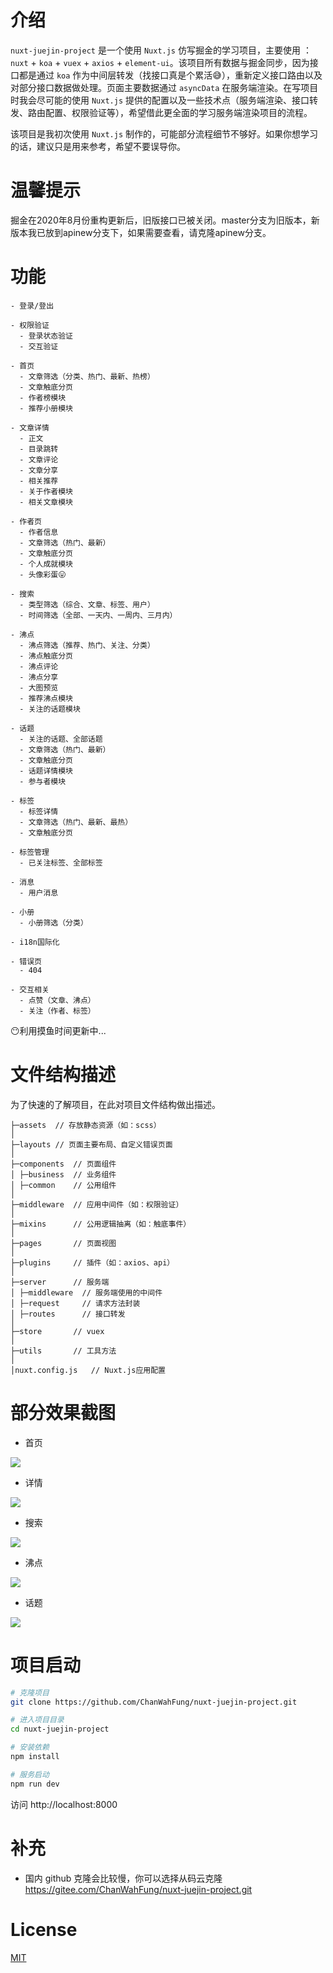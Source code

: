 # 介绍

`nuxt-juejin-project` 是一个使用 `Nuxt.js` 仿写掘金的学习项目，主要使用 ：`nuxt` + `koa` + `vuex` + `axios` + `element-ui`。该项目所有数据与掘金同步，因为接口都是通过 `koa` 作为中间层转发（找接口真是个累活😅），重新定义接口路由以及对部分接口数据做处理。页面主要数据通过 `asyncData` 在服务端渲染。在写项目时我会尽可能的使用 `Nuxt.js` 提供的配置以及一些技术点（服务端渲染、接口转发、路由配置、权限验证等），希望借此更全面的学习服务端渲染项目的流程。

该项目是我初次使用 `Nuxt.js` 制作的，可能部分流程细节不够好。如果你想学习的话，建议只是用来参考，希望不要误导你。

# 温馨提示

掘金在2020年8月份重构更新后，旧版接口已被关闭。master分支为旧版本，新版本我已放到apinew分支下，如果需要查看，请克隆apinew分支。

# 功能

```
- 登录/登出

- 权限验证
  - 登录状态验证
  - 交互验证

- 首页
  - 文章筛选（分类、热门、最新、热榜）
  - 文章触底分页
  - 作者榜模块
  - 推荐小册模块

- 文章详情
  - 正文
  - 目录跳转
  - 文章评论
  - 文章分享
  - 相关推荐
  - 关于作者模块
  - 相关文章模块

- 作者页
  - 作者信息
  - 文章筛选（热门、最新）
  - 文章触底分页
  - 个人成就模块
  - 头像彩蛋😛

- 搜索
  - 类型筛选（综合、文章、标签、用户）
  - 时间筛选（全部、一天内、一周内、三月内）

- 沸点
  - 沸点筛选（推荐、热门、关注、分类）
  - 沸点触底分页
  - 沸点评论
  - 沸点分享
  - 大图预览
  - 推荐沸点模块
  - 关注的话题模块

- 话题
  - 关注的话题、全部话题
  - 文章筛选（热门、最新）
  - 文章触底分页
  - 话题详情模块
  - 参与者模块

- 标签
  - 标签详情 
  - 文章筛选（热门、最新、最热）
  - 文章触底分页

- 标签管理
  - 已关注标签、全部标签

- 消息
  - 用户消息

- 小册
  - 小册筛选（分类）

- i18n国际化

- 错误页
  - 404

- 交互相关
  - 点赞（文章、沸点）
  - 关注（作者、标签）
```

😶利用摸鱼时间更新中...

# 文件结构描述

为了快速的了解项目，在此对项目文件结构做出描述。

```
├─assets  // 存放静态资源（如：scss）
│
├─layouts // 页面主要布局、自定义错误页面
│
├─components  // 页面组件
│ ├─business  // 业务组件
│ ├─common    // 公用组件
│
├─middleware  // 应用中间件（如：权限验证）
│
├─mixins      // 公用逻辑抽离（如：触底事件）
│
├─pages       // 页面视图
│
├─plugins     // 插件（如：axios、api）
│
├─server      // 服务端
│ ├─middleware  // 服务端使用的中间件
│ ├─request     // 请求方法封装
│ ├─routes      // 接口转发
│
├─store       // vuex
│
├─utils       // 工具方法
│
│nuxt.config.js   // Nuxt.js应用配置
```

# 部分效果截图

* 首页

![](https://s1.ax1x.com/2020/05/10/Y39ysU.gif)

* 详情

![](https://s1.ax1x.com/2020/05/10/Y39Lod.gif)

* 搜索

![](https://s1.ax1x.com/2020/05/10/Y3CuOU.gif)

* 沸点

![](https://s1.ax1x.com/2020/05/10/Y3CxAJ.gif)

* 话题

![](https://s1.ax1x.com/2020/05/10/Y3C3k9.gif)

# 项目启动

``` bash
# 克隆项目
git clone https://github.com/ChanWahFung/nuxt-juejin-project.git

# 进入项目目录
cd nuxt-juejin-project

# 安装依赖
npm install

# 服务启动
npm run dev
```

访问 http://localhost:8000

# 补充

* 国内 github 克隆会比较慢，你可以选择从码云克隆 https://gitee.com/ChanWahFung/nuxt-juejin-project.git

# License

[MIT](https://github.com/ChanWahFung/nuxt-juejin-project/blob/master/LICENSE)